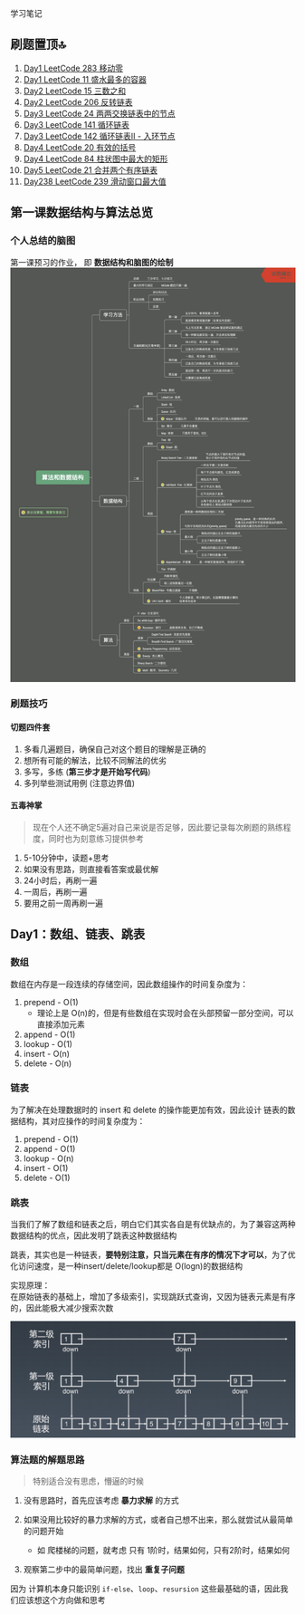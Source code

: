 学习笔记

## 刷题置顶🔝
1. [Day1 LeetCode 283 移动零](./Day1/README.md#1)
2. [Day1 LeetCode 11 盛水最多的容器](./Day1/README.md#2)
3. [Day2 LeetCode 15 三数之和](./Day2/README.md#4)
4. [Day2 LeetCode 206 反转链表](./Day2/README.md#5)
5. [Day3 LeetCode 24 两两交换链表中的节点](./Day3/README.md#1)
6. [Day3 LeetCode 141 循环链表](./Day3/README.md#2)
7. [Day3 LeetCode 142 循环链表II - 入环节点](./Day3/README.md#3)
7. [Day4 LeetCode 20 有效的括号](./Day4/README.md#1)
8. [Day4 LeetCode 84 柱状图中最大的矩形](./Day4/README.md#2)
9. [Day5 LeetCode 21 合并两个有序链表](./Day5/README.md#1)
10. [Day238 LeetCode 239 滑动窗口最大值](./Day5/README.md#2)


## 第一课数据结构与算法总览
### 个人总结的脑图
第一课预习的作业， 即 **数据结构和脑图的绘制**
  ![数据结构和脑图的绘制](./Data_structure_and_algorithm.png)


### 刷题技巧
#### 切题四件套
1. 多看几遍题目，确保自己对这个题目的理解是正确的
2. 想所有可能的解法，比较不同解法的优劣
3. 多写，多练 (**第三步才是开始写代码**)
4. 多列举些测试用例 (注意边界值)

#### 五毒神掌
> 现在个人还不确定5遍对自己来说是否足够，因此要记录每次刷题的熟练程度，同时也为刻意练习提供参考
1. 5-10分钟中，读题+思考
2. 如果没有思路，则直接看答案或最优解
3. 24小时后，再刷一遍
4. 一周后，再刷一遍
5. 要用之前一周再刷一遍


## Day1：数组、链表、跳表
### 数组
数组在内存是一段连续的存储空间，因此数组操作的时间复杂度为：
1. prepend - O(1)
    * 理论上是 O(n)的，但是有些数组在实现时会在头部预留一部分空间，可以直接添加元素
2. append - O(1)
3. lookup - O(1)
4. insert - O(n)
5. delete - O(n)

### 链表
为了解决在处理数据时的 insert 和 delete 的操作能更加有效，因此设计 链表的数据结构，其对应操作的时间复杂度为：
1. prepend - O(1)
2. append - O(1)
3. lookup - O(n)
4. insert - O(1)
5. delete - O(1)

### 跳表
当我们了解了数组和链表之后，明白它们其实各自是有优缺点的，为了兼容这两种数据结构的优点，因此发明了跳表这种数据结构  

跳表，其实也是一种链表，**要特别注意，只当元素在有序的情况下才可以**，为了优化访问速度，是一种insert/delete/lookup都是 O(logn)的数据结构  

实现原理：  
在原始链表的基础上，增加了多级索引，实现跳跃式查询，又因为链表元素是有序的，因此能极大减少搜索次数

![skip list](./skip_list.jpg)


### 算法题的解题思路 
> 特别适合没有思虑，懵逼的时候
1. 没有思路时，首先应该考虑 **暴力求解** 的方式

2. 如果没用比较好的暴力求解的方式，或者自己想不出来，那么就尝试从最简单的问题开始
    * 如 爬楼梯的问题，就考虑 只有 1阶时，结果如何，只有2阶时，结果如何

3. 观察第二步中的最简单问题，找出 **重复子问题**

因为 计算机本身只能识别 `if-else`、`loop`、`resursion` 这些最基础的语，因此我们应该想这个方向做和思考
